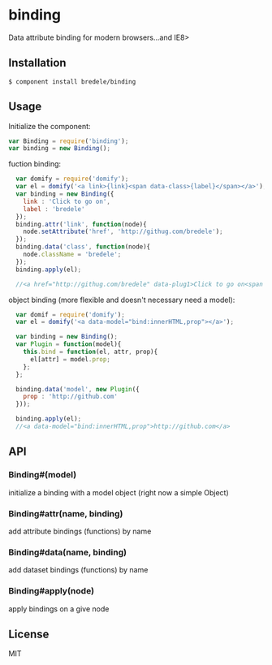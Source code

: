 # binding

  Data attribute binding for modern browsers...and IE8>

## Installation

    $ component install bredele/binding

## Usage

Initialize the component:

```js
var Binding = require('binding');
var binding = new Binding();
```

fuction binding:
```js
  var domify = require('domify');
  var el = domify('<a link>{link}<span data-class>{label}</span></a>');
  var binding = new Binding({
    link : 'Click to go on',
    label : 'bredele'
  });
  binding.attr('link', function(node){
    node.setAttribute('href', 'http://githug.com/bredele');
  });
  binding.data('class', function(node){
    node.className = 'bredele';
  });
  binding.apply(el);

  //<a href="http://githug.com/bredele" data-plug1>Click to go on<span class="bredele" data-plug2>bredele</span></a>
```

object binding (more flexible and doesn't necessary need a model):
```js
  var domif = require('domify');
  var el = domify('<a data-model="bind:innerHTML,prop"></a>');

  var binding = new Binding();
  var Plugin = function(model){
    this.bind = function(el, attr, prop){
      el[attr] = model.prop;
    };
  };

  binding.data('model', new Plugin({
    prop : 'http://github.com'
  }));

  binding.apply(el);
  //<a data-model="bind:innerHTML,prop">http://github.com</a>
```
## API

### Binding#(model)

  initialize a binding with a model object (right now a simple Object)

### Binding#attr(name, binding) 

  add attribute bindings (functions) by name

### Binding#data(name, binding) 

  add dataset bindings (functions) by name

### Binding#apply(node)

  apply bindings on a give node


## License

  MIT

